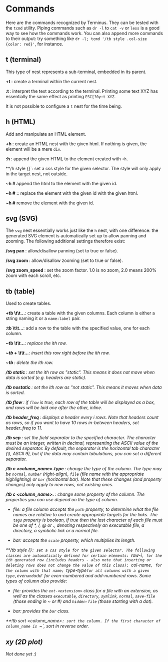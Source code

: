 
Commands
========

Here are the commands recognized by Terminus. They can be tested with
the `tcmd` utility. Piping commands such as `dr -l` to `cat -v` or
`less` is a good way to see how the commands work. You can also append
more commands to their output: try something like `dr -l; tcmd '/tb
style .col-size {color: red}'`, for instance.


t (terminal)
------------

This type of nest represents a sub-terminal, embedded in its parent.

**+t <nlines> <ncols>**: create a terminal within the current nest.

**:t <text>**: interpret the text according to the terminal. Printing
some text XYZ has essentially the same effect as printing `ESC[?0y:t
XYZ`.

It is not possible to configure a `t` nest for the time being.


h (HTML)
--------

Add and manipulate an HTML element.

**+h <html>**: create an HTML nest with the given html. If nothing is
  given, the element will be a mere `div`.

**:h <html>**: append the given HTML to the element created with `+h`.

**/h style <selector> {<css>}`: set a css style for the given
  selector. The style will only apply in the target nest, not outside.

**~h #<id> <html>** append the html to the element with the
  given id.

**~h #<id> = <html>** replace the element with the given id with the
  given html.

**~h #<id>** remove the element with the given id.


svg (SVG)
---------

The `svg` nest essentially works just like the `h` nest, with one
difference: the generated SVG element is automatically set up to allow
panning and zooming. The following additional settings therefore
exist:

**/svg pan <bool>**: allow/disallow panning (set to true or false).

**/svg zoom <bool>**: allow/disallow zooming (set to true or false).

**/svg zoom_speed <float>**: set the zoom factor. 1.0 is no zoom, 2.0
  means 200% zoom with each scroll, etc.


tb (table)
----------

Used to create tables.

**+tb <column1>\t<column2>\t...**: create a table with the given
  columns. Each column is either a string naming it or a `name:label`
  pair.

**:tb <value1>\t<value2>\t...**: add a row to the table with the
  specified value, one for each column.

**~tb <i> <value1>\t<value2>\t...**: replace the ith row.

**~tb +<i> <value1>\t<value2>\t...**: insert this row right before the
  ith row.

**~tb <i>**: delete the ith row.

**/tb static <i>**: set the ith row as "static". This means it does
  not move when data is sorted (e.g. headers are static).

**/tb nostatic <i>**: set the ith row as "not static". This means it
  moves when data is sorted.

**/tb flow <bool>**: if `flow` is true, each row of the table will be
  displayed as a box, and rows will be laid one after the other,
  inline.

**/tb header_freq <i>**: displays a header every i rows. Note that
  headers count as rows, so if you want to have 10 rows in-between
  headers, set header_freq to 11.

**/tb sep <chr>**: set the field separator to the specified
  character. The character must be an integer, written in decimal,
  representing the ASCII value of the desired separator. By default,
  the separator is the horizontal tab character (\t, ASCII 9), but if
  the data may contain tabulations, you can set a different separator.

**/tb c <column_name>.type <type>**: change the type of the
  column. The type may be `normal`, `number` (right-align), `file`
  (file name with the appropriate highlighting) or `bar` (horizontal
  bar). Note that these changes (and property changes) only apply to
  *new* rows, not existing ones.

**/tb c <column_name>.<property> <type>**: change some property of the
  column. The properties you can use depend on the type of column.

  * file: a file column accepts the `path` property, to determine what
    the file names are relative to and create appropriate targets for
    the links. The `tags` property is boolean, if true then the last
    character of each file must be one of *, /, @ or ., denoting
    respectively an executable file, a directory, a symbolic link or a
    normal file.

  * bar: accepts the `scale` property, which multiplies its length.

**/tb style <selector> {<css>}`: set a css style for the given
  selector. The following classes are automatically defined for
  certain elements: `row-i`, for the ith generated row (includes
  headers - also note that inserting or deleting rows does not change
  the value of this class); `col-name`, for the column with that name;
  `type-type` for all columns with a given type, `even` and `odd` for
  even-numbered and odd-numbered rows. Some types of column also
  provide:

  * file: provides the `ext-<extension>` class for a file with an
    extension, as well as the classes `executable`, `directory`,
    `symlink`, `normal`, `save-file` (those ending in ~ or #) and
    `hidden-file` (those starting with a dot).

  * bar: provides the `bar` class.

**!tb sort <column_name>`: sort the column. If the first character of
   column_name is `~`, sort in reverse order.


xy (2D plot)
------------

Not done yet :)

